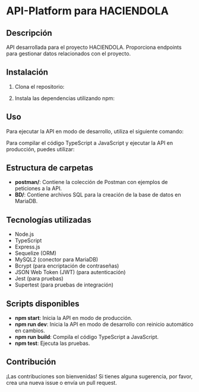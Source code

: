 # API-Platform para HACIENDOLA

## Descripción

API desarrollada para el proyecto HACIENDOLA. Proporciona endpoints para gestionar datos relacionados con el proyecto.

## Instalación

1. Clona el repositorio:


2. Instala las dependencias utilizando npm:


## Uso

Para ejecutar la API en modo de desarrollo, utiliza el siguiente comando:


Para compilar el código TypeScript a JavaScript y ejecutar la API en producción, puedes utilizar:


## Estructura de carpetas

- **postman/**: Contiene la colección de Postman con ejemplos de peticiones a la API.
- **BD/**: Contiene archivos SQL para la creación de la base de datos en MariaDB.

## Tecnologías utilizadas

- Node.js
- TypeScript
- Express.js
- Sequelize (ORM)
- MySQL2 (conector para MariaDB)
- Bcrypt (para encriptación de contraseñas)
- JSON Web Token (JWT) (para autenticación)
- Jest (para pruebas)
- Supertest (para pruebas de integración)

## Scripts disponibles

- **npm start**: Inicia la API en modo de producción.
- **npm run dev**: Inicia la API en modo de desarrollo con reinicio automático en cambios.
- **npm run build**: Compila el código TypeScript a JavaScript.
- **npm test**: Ejecuta las pruebas.

## Contribución

¡Las contribuciones son bienvenidas! Si tienes alguna sugerencia, por favor, crea una nueva issue o envía un pull request.


